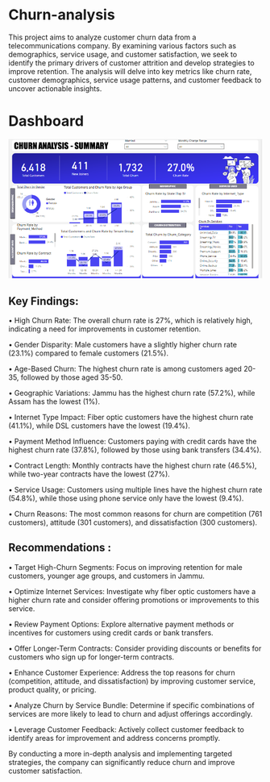 # Churn-analysis

This project aims to analyze customer churn data from a telecommunications company. By examining various factors such as demographics, service usage, and customer satisfaction, we seek to identify the primary drivers of customer attrition and develop strategies to improve retention.
The analysis will delve into key metrics like churn rate, customer demographics, service usage patterns, and customer feedback to uncover actionable insights.

# Dashboard

![Dashboard Overview](https://github.com/lavenya200399/Churn-analysis/blob/main/churn%20dashboard.png)

## Key Findings:

•  High Churn Rate: The overall churn rate is 27%, which is relatively high, indicating a need for improvements in customer retention. 

•  Gender Disparity: Male customers have a slightly higher churn rate (23.1%) compared to female customers (21.5%). 

•  Age-Based Churn: The highest churn rate is among customers aged 20-35, followed by those aged 35-50. 

•  Geographic Variations: Jammu has the highest churn rate (57.2%), while Assam has the lowest (1%). 

•  Internet Type Impact: Fiber optic customers have the highest churn rate (41.1%), while DSL customers have the lowest (19.4%). 

•  Payment Method Influence: Customers paying with credit cards have the highest churn rate (37.8%), followed by those using bank transfers (34.4%). 

•  Contract Length: Monthly contracts have the highest churn rate (46.5%), while two-year contracts have the lowest (27%). 

•  Service Usage: Customers using multiple lines have the highest churn rate (54.8%), while those using phone service only have the lowest (9.4%). 

•  Churn Reasons: The most common reasons for churn are competition (761 customers), attitude (301 customers), and dissatisfaction (300 customers).

## Recommendations :

•	Target High-Churn Segments: Focus on improving retention for male customers, younger age groups, and customers in Jammu.

•	Optimize Internet Services: Investigate why fiber optic customers have a higher churn rate and consider offering promotions or improvements to this service.

•	Review Payment Options: Explore alternative payment methods or incentives for customers using credit cards or bank transfers.

•	Offer Longer-Term Contracts: Consider providing discounts or benefits for customers who sign up for longer-term contracts.

•	Enhance Customer Experience: Address the top reasons for churn (competition, attitude, and dissatisfaction) by improving customer service, product quality, or pricing.

•	Analyze Churn by Service Bundle: Determine if specific combinations of services are more likely to lead to churn and adjust offerings accordingly.

•	Leverage Customer Feedback: Actively collect customer feedback to identify areas for improvement and address concerns promptly.

By conducting a more in-depth analysis and implementing targeted strategies, the company can significantly reduce churn and improve customer satisfaction.



